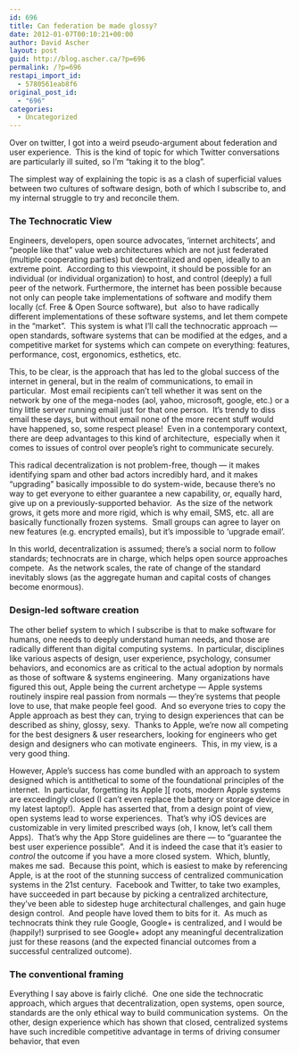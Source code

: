 ```yaml
---
id: 696
title: Can federation be made glossy?
date: 2012-01-07T00:10:21+00:00
author: David Ascher
layout: post
guid: http://blog.ascher.ca/?p=696
permalink: /?p=696
restapi_import_id:
  - 5780561eab8f6
original_post_id:
  - "696"
categories:
  - Uncategorized
---
```

Over on twitter, I got into a weird pseudo-argument about federation and user experience.  This is the kind of topic for which Twitter conversations are particularly ill suited, so I&#8217;m &#8220;taking it to the blog&#8221;.

The simplest way of explaining the topic is as a clash of superficial values between two cultures of software design, both of which I subscribe to, and my internal struggle to try and reconcile them.

### The Technocratic View

Engineers, developers, open source advocates, &#8216;internet architects&#8217;, and &#8220;people like that&#8221; value web architectures which are not just federated (multiple cooperating parties) but decentralized and open, ideally to an extreme point.  According to this viewpoint, it should be possible for an individual (or individual organization) to host, and control (deeply) a full peer of the network. Furthermore, the internet has been possible because not only can people take implementations of software and modify them locally (cf. Free & Open Source software), but  also to have radically different implementations of these software systems, and let them compete in the &#8220;market&#8221;.  This system is what I&#8217;ll call the technocratic approach &#8212; open standards, software systems that can be modified at the edges, and a competitive market for systems which can compete on everything: features, performance, cost, ergonomics, esthetics, etc.

This, to be clear, is the approach that has led to the global success of the internet in general, but in the realm of communications, to email in particular.  Most email recipients can&#8217;t tell whether it was sent on the network by one of the mega-nodes (aol, yahoo, microsoft, google, etc.) or a tiny little server running email just for that one person.  It&#8217;s trendy to diss email these days, but without email none of the more recent stuff would have happened, so, some respect please!  Even in a contemporary context, there are deep advantages to this kind of architecture,  especially when it comes to issues of control over people&#8217;s right to communicate securely.

This radical decentralization is not problem-free, though &#8212; it makes identifying spam and other bad actors incredibly hard, and it makes &#8220;upgrading&#8221; basically impossible to do system-wide, because there&#8217;s no way to get everyone to either guarantee a new capability, or, equally hard, give up on a previously-supported behavior.  As the size of the network grows, it gets more and more rigid, which is why email, SMS, etc. all are basically functionally frozen systems.  Small groups can agree to layer on new features (e.g. encrypted emails), but it&#8217;s impossible to &#8216;upgrade email&#8217;.

In this world, decentralization is assumed; there&#8217;s a social norm to follow standards; technocrats are in charge, which helps open source approaches compete.  As the network scales, the rate of change of the standard inevitably slows (as the aggregate human and capital costs of changes become enormous).

### Design-led software creation

The other belief system to which I subscribe is that to make software for humans, one needs to deeply understand human needs, and those are radically different than digital computing systems.  In particular, disciplines like various aspects of design, user experience, psychology, consumer behaviors, and economics are as critical to the actual adoption by normals as those of software & systems engineering.  Many organizations have figured this out, Apple being the current archetype &#8212; Apple systems routinely inspire real passion from normals &#8212; they&#8217;re systems that people love to use, that make people feel good.  And so everyone tries to copy the Apple approach as best they can, trying to design experiences that can be described as shiny, glossy, sexy.  Thanks to Apple, we&#8217;re now all competing for the best designers & user researchers, looking for engineers who get design and designers who can motivate engineers.  This, in my view, is a very good thing.

However, Apple&#8217;s success has come bundled with an approach to system designed which is antithetical to some of the foundational principles of the internet.  In particular, forgetting its Apple ][ roots, modern Apple systems are exceedingly closed (I can&#8217;t even replace the battery or storage device in my latest laptop!).  Apple has asserted that, from a design point of view, open systems lead to worse experiences.  That&#8217;s why iOS devices are customizable in very limited prescribed ways (oh, I know, let&#8217;s call them Apps).  That&#8217;s why the App Store guidelines are there &#8212; to &#8220;guarantee the best user experience possible&#8221;.  And it is indeed the case that it&#8217;s easier to _control_ the outcome if you have a more closed system.  Which, bluntly, makes me sad.  Because this point, which is easiest to make by referencing Apple, is at the root of the stunning success of centralized communication systems in the 21st century.  Facebook and Twitter, to take two examples, have succeeded in part because by picking a centralized architecture, they&#8217;ve been able to sidestep huge architectural challenges, and gain huge design control.  And people have loved them to bits for it.  As much as technocrats think they rule Google, Google+ is centralized, and I would be (happily!) surprised to see Google+ adopt any meaningful decentralization just for these reasons (and the expected financial outcomes from a successful centralized outcome).

### The conventional framing

Everything I say above is fairly cliché.  One one side the technocratic approach, which argues that decentralization, open systems, open source, standards are the only ethical way to build communication systems.  On the other, design experience which has shown that closed, centralized systems have such incredible competitive advantage in terms of driving consumer behavior, that even